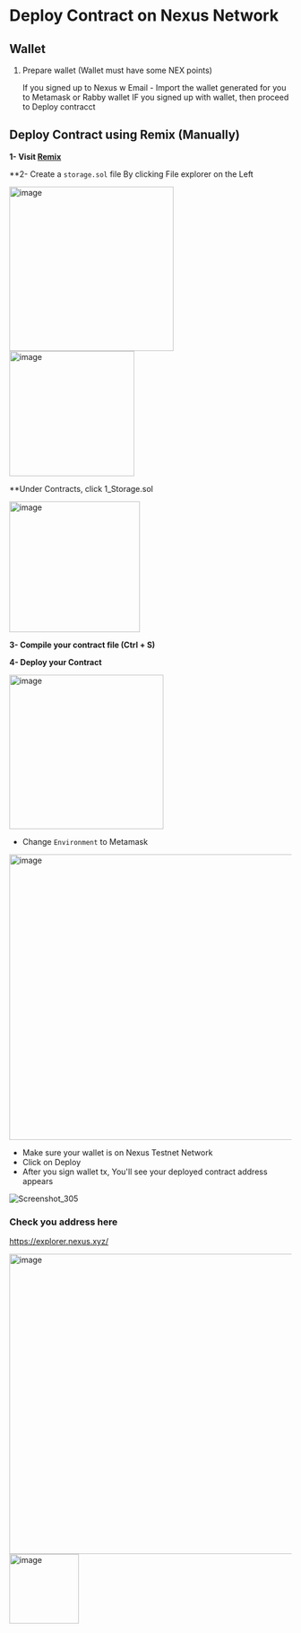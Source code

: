 # Deploy Contract on Nexus Network

## Wallet
1. Prepare wallet (Wallet must have some NEX points)
  
   If you signed up to Nexus w Email - Import the wallet generated for you to Metamask or Rabby wallet
   IF you signed up with wallet, then proceed to Deploy contracct




## Deploy Contract using Remix (Manually)
**1- Visit [Remix](https://remix.ethereum.org/)**

**2- Create a `storage.sol` file By clicking File explorer on the Left

<img width="293" alt="image" src="https://github.com/user-attachments/assets/dca760d6-827b-4803-8829-3963c2c7b528" />
<img width="223" alt="image" src="https://github.com/user-attachments/assets/ca2c25b0-2af7-4b35-aacb-a2cf0715dbf9" />


**Under Contracts, click 1_Storage.sol

<img width="233" alt="image" src="https://github.com/user-attachments/assets/c731ffa0-a43e-4fce-9661-332b08a66b6d" />

**3- Compile your contract file (Ctrl + S)**

**4- Deploy your Contract**

<img width="275" alt="image" src="https://github.com/user-attachments/assets/499f80f7-f9ca-4f90-940c-d1611f0d0f0c" />

* Change `Environment` to Metamask
 <img width="509" alt="image" src="https://github.com/user-attachments/assets/24c3fce1-9e69-4a6f-ae4d-338f543aa5df" />

* Make sure your wallet is on Nexus Testnet Network
* Click on Deploy
* After you sign wallet tx, You'll see your deployed contract address appears

![Screenshot_305](https://github.com/user-attachments/assets/e011d2be-8b01-48fc-9996-d1c188283ff6)

### Check you address here
https://explorer.nexus.xyz/

<img width="535" alt="image" src="https://github.com/user-attachments/assets/f9318603-fb28-4495-a1cd-42af916b01ea" />

<img width="124" alt="image" src="https://github.com/user-attachments/assets/d99889ae-0708-48c5-a085-1b753ff3fd2b" />
